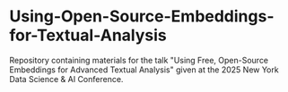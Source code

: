 # Using-Open-Source-Embeddings-for-Textual-Analysis
Repository containing materials for the talk "Using Free, Open-Source Embeddings for Advanced Textual Analysis" given at the 2025 New York Data Science &amp; AI Conference.

